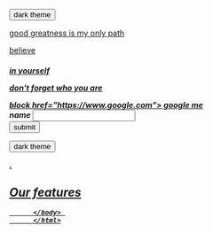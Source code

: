 <!DOCTYPE html>
<html>
    <head>
 <link rel="stylesheet" href="styles.css">
  </head>
<body>
    
<button   id="button" onclick   ="change theme () " > dark theme </button>    <a href="https://www.google.com">
  <div>  good 
 greatness is my only path 
  <p> believe <h5></p>
  <b> <i> <p>in yourself</p><i> </b>
 <u> <p> don't forget who you are  <brd> </u>
   <div>   block
    href="https://www.google.com"> google me</div>
          </a>
       name  <input type="text">
       <nav> 
     <a href="https://www.google.com/webhp?client=ms-opera-mini-android">
    <button> submit</button>
    
<button   id="button" onclick   ="change theme () " > dark theme </button>   










.<h1>Our features</h1>





               
          </body> 
          </html>
